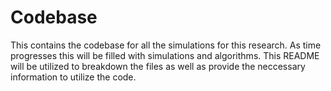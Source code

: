 # Codebase

This contains the codebase for all the simulations for this research. As time progresses this will be filled with simulations and algorithms. This README will be utilized to breakdown the files as well as provide the neccessary information to utilize the code.
